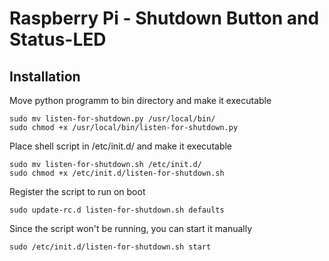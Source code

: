 # Raspberry Pi - Shutdown Button and Status-LED

## Installation
Move python programm to bin directory and make it executable
```shell
sudo mv listen-for-shutdown.py /usr/local/bin/
sudo chmod +x /usr/local/bin/listen-for-shutdown.py
```

Place shell script in /etc/init.d/ and make it executable
```shell
sudo mv listen-for-shutdown.sh /etc/init.d/
sudo chmod +x /etc/init.d/listen-for-shutdown.sh
```

Register the script to run on boot
```shell
sudo update-rc.d listen-for-shutdown.sh defaults
```

Since the script won't be running, you can start it manually
```shell
sudo /etc/init.d/listen-for-shutdown.sh start
```